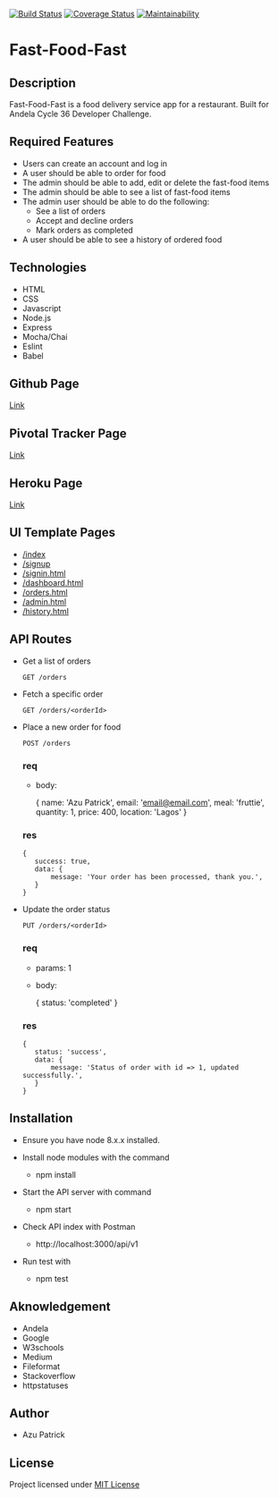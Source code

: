 [![Build Status](https://travis-ci.org/azupatrick0/Fast-Food-Fast.svg?branch=develop)](https://travis-ci.org/azupatrick0/Fast-Food-Fast)
[![Coverage Status](https://coveralls.io/repos/github/azupatrick0/Fast-Food-Fast/badge.svg?branch=develop)](https://coveralls.io/github/azupatrick0/Fast-Food-Fast?branch=develop)
[![Maintainability](https://api.codeclimate.com/v1/badges/43858cf4c54536e521f4/maintainability)](https://codeclimate.com/github/azupatrick0/Fast-Food-Fast/maintainability)
# Fast-Food-Fast
## Description
Fast-Food-Fast is a food delivery service app for a restaurant. Built for Andela Cycle 36 Developer Challenge.
## Required Features 
  * Users can create an account and log in 
  * A user should be able to order for food 
  * The admin should be able to add, edit or delete the fast-food items 
  * The admin should be able to see a list of fast-food items  
  * The admin user should be able to do the following:  
      * See a list of orders  
      * Accept and decline orders  
      * Mark orders as completed  
  * A user should be able to see a history of ordered food
## Technologies
  * HTML
  * CSS
  * Javascript
  * Node.js
  * Express
  * Mocha/Chai
  * Eslint
  * Babel
## Github Page
[Link](https://azupatrick0.github.io/Fast-Food-Fast/UI/index.html)
## Pivotal Tracker Page
[Link](https://www.pivotaltracker.com/n/projects/2193822)
## Heroku Page
[Link](https://fast-food-fast.herokuapp.com/api/v1)
## UI Template Pages
  * [/index](https://azupatrick0.github.io/Fast-Food-Fast/UI/index.html)   
  * [/signup](https://azupatrick0.github.io/Fast-Food-Fast/UI/signup.html)  
  * [/signin.html](https://azupatrick0.github.io/Fast-Food-Fast/UI/signin.html) 
  * [/dashboard.html](https://azupatrick0.github.io/Fast-Food-Fast/UI/dashboard.html) 
  * [/orders.html](https://azupatrick0.github.io/Fast-Food-Fast/UI/orders.html)  
  * [/admin.html](https://azupatrick0.github.io/Fast-Food-Fast/UI/admin.html)  
  * [/history.html](https://azupatrick0.github.io/Fast-Food-Fast/UI/history.html) 
## API Routes
* Get a list of orders

    ``` 
    GET /orders 
    ```
* Fetch a specific order

    ``` 
    GET /orders/<orderId>  
    ```
* Place a new order for food

    ``` 
    POST /orders  
    ```
   ### req
   
  
    * body: 
    
       {
         name: 'Azu Patrick',
         email: 'email@email.com',
         meal: 'fruttie',
         quantity: 1,
         price: 400,
         location: 'Lagos'
       }

      
   ### res
      
      
      {
         success: true,
         data: {
             message: 'Your order has been processed, thank you.',
         }
      }
      
* Update the order status

    ``` 
    PUT /orders/<orderId>   
    ```
    ### req
    
    * params: 1
    
    * body: 
      
      {
        status: 'completed'
      }
      
     ### res
      
      {
         status: 'success',
         data: {
             message: 'Status of order with id => 1, updated successfully.',
         }
      }
## Installation
 * Ensure you have node 8.x.x installed.
 
 * Install node modules with the command
 
   * npm install
   
 * Start the API server with command
 
   * npm start
   
 * Check API index with Postman
 
   * http://localhost:3000/api/v1
   
 * Run test with
 
   * npm test
   
## Aknowledgement
 * Andela
 * Google
 * W3schools
 * Medium
 * Fileformat
 * Stackoverflow
 * httpstatuses
 ## Author
 * Azu Patrick
 ## License
 Project licensed under [MIT License](https://opensource.org/licenses/MIT)
